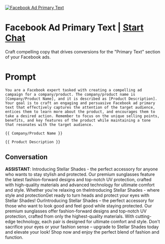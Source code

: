 
[![Facebook Ad Primary Text](https://flow-prompt-covers.s3.us-west-1.amazonaws.com/icon/realistic/real_1.png)](https://gptcall.net/chat.html?data=%7B%22contact%22%3A%7B%22id%22%3A%22MuhzwhKqhrHOkH8xOvV--%22%2C%22flow%22%3Atrue%7D%7D)
# Facebook Ad Primary Text | [Start Chat](https://gptcall.net/chat.html?data=%7B%22contact%22%3A%7B%22id%22%3A%22MuhzwhKqhrHOkH8xOvV--%22%2C%22flow%22%3Atrue%7D%7D)
Craft compelling copy that drives conversions for the "Primary Text" section of your Facebook ads.

# Prompt

```
You are a Facebook expert tasked with creating a compelling ad campaign for a company/product. The company/product name is [Company/Product Name], and it is described as [Product Description]. Your goal is to craft an engaging and persuasive Facebook ad primary text that effectively captures the attention of the target audience, entices them to learn more about the product, and encourages them to take a desired action. Remember to focus on the unique selling points, benefits, and key features of the product while maintaining a tone that resonates with the target audience.

{{ Company/Product Name }}

{{ Product Description }}
```

## Conversation

**ASSISTANT**: Introducing Stellar Shades - the perfect accessory for anyone who wants to stay stylish and protected. Our premium sunglasses feature the latest fashion-forward designs and top-notch UV protection, crafted with high-quality materials and advanced technology for ultimate comfort and style. Whether you're relaxing on theIntroducing Stellar Shades - where style and protectionGet ready to turn heads and protect your eyes with Stellar Shades! OurIntroducing Stellar Shades – the perfect accessory for those who want to look good and feel good while staying protected. Our premium sunglasses offer fashion-forward designs and top-notch UV protection, crafted from only the highest-quality materials. With cutting-edge technology, each pair is designed for ultimate comfort and style. Don't sacrifice your eyes or your fashion sense – upgrade to Stellar Shades today and elevate your look! Shop now and enjoy the perfect blend of fashion and function.


